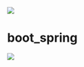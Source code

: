 <img src="https://capsule-render.vercel.app/api?type=waving&color=BDBDC8&height=150&section=header" />

# boot_spring

<img src="https://capsule-render.vercel.app/api?type=waving&color=BDBDC8&height=150&section=footer" />

